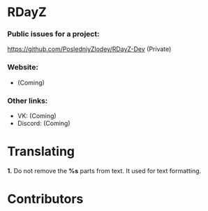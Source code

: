 # RDayZ 

### Public issues for a project:
https://github.com/PosledniyZlodey/RDayZ-Dev (Private)

### Website:
- (Coming)

### Other links:

- VK: (Coming)
- Discord: (Coming) 

# Translating

**1.** Do not remove the **%s** parts from text. It used for text formatting.

# Contributors

